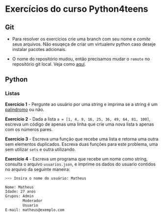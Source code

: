 # Exercícios do curso Python4teens

## Git

- Para resolver os exercícios crie uma branch com seu nome e *comite* seus arquivos. Não esuqeça de criar um virtualenv 
python caso deseje instalar pacotes adcionais.

- O nome do repositório mudou, então precisamos mudar o `remote` no repositório git local. Veja como [aqui](https://help.github.com/en/github/using-git/changing-a-remotes-url).

## Python

### Listas

**Exercício 1** - Pergunte ao usuário por uma string e imprima se a string é um [palindromo](https://pt.wikipedia.org/wiki/Pal%C3%ADndromo) ou não.

**Exercício 2** - Dada a lista `a = [1, 4, 9, 16, 25, 36, 49, 64, 81, 100]`, escreva um código de apenas uma linha que crie uma nova lista `b` apenas com os números pares.

**Exercício 3** - Escreva uma função que recebe uma lista e retorna uma outra sem elementos duplicados. Escreva duas funções para este problema, uma sem utilizar `sets` e outra utilizando.

**Exercício 4** - Escreva um programa que recebe um nome como string, consulta o arquivo `usuarios.json`, e imprime os dados do usuario contidos no arquivo da seguinte maneira:

```bash
>>> Insira o nome do usuário: Matheus

Nome: Matheus
Idade: 27 anos
Grupos: Admin
        Moderador
        Usuario
E-mail: matheus@exemplo.com
```
